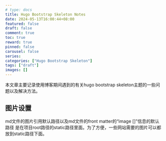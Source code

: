 ```yaml
---
# type: docs 
title: Hugo Bootstrap Skeleton Notes
date: 2024-05-13T16:00:44+08:00
featured: false
draft: false
comment: true
toc: true
reward: true
pinned: false
carousel: false
series:
categories: ["Hugo Bootstrap Skeleton"]
tags: ["draft"]
images: []
---
```


本文章主要记录使用博客期间遇到的有关hugo bootstrap skeleton主题的一些问题以及解决方法。

<!--more-->

## 图片设置

md文件的图片引用默认路径以及md文件的front matter的“image []”信息的默认路径 是在项目root路径的static路径里面。为了方便，一些网站需要的图片可以都放到static路径下面。
